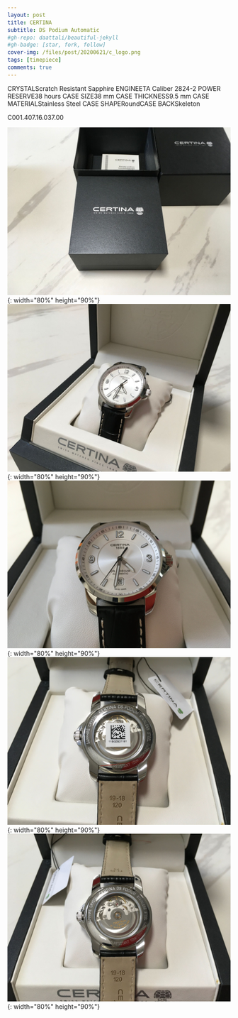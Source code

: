 ```yaml
---
layout: post
title: CERTINA
subtitle: DS Podium Automatic
#gh-repo: daattali/beautiful-jekyll
#gh-badge: [star, fork, follow]
cover-img: /files/post/20200621/c_logo.png
tags: [timepiece]
comments: true
---
```


CRYSTALScratch Resistant Sapphire
ENGINEETA Caliber 2824-2
POWER RESERVE38 hours
CASE SIZE38 mm
CASE THICKNESS9.5 mm
CASE MATERIALStainless Steel
CASE SHAPERoundCASE BACKSkeleton


C001.407.16.037.00

![title](/files/post/20200621/c_1.jpeg){: width="80%" height="90%"}
![title](/files/post/20200621/c_2.jpeg){: width="80%" height="90%"}
![title](/files/post/20200621/c_3.jpeg){: width="80%" height="90%"}
![title](/files/post/20200621/c_4.jpeg){: width="80%" height="90%"}
![title](/files/post/20200621/c_5.jpeg){: width="80%" height="90%"}
